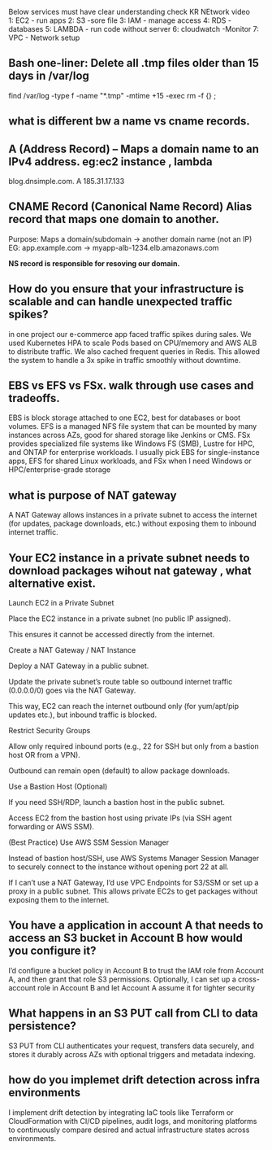 Below services must have clear understanding check KR NEtwork video   
1: EC2  - run apps   2: S3 -sore file    3: IAM - manage access   4: RDS  - databases    5: LAMBDA - run code without server   6: cloudwatch  -Monitor     7: VPC - Network setup  

## Bash one-liner: Delete all .tmp files older than 15 days in /var/log

find /var/log -type f -name "*.tmp" -mtime +15 -exec rm -f {} \;

## what is different bw a name vs cname records.

## A (Address Record) – Maps a domain name to an IPv4 address. eg:ec2 instance , lambda

blog.dnsimple.com.     A        185.31.17.133

## CNAME Record (Canonical Name Record) Alias record that maps one domain to another.

Purpose: Maps a domain/subdomain → another domain name (not an IP)   EG:  app.example.com → myapp-alb-1234.elb.amazonaws.com

**NS record is responsible for resoving our domain.**  

## How do you ensure that your infrastructure is scalable and can handle unexpected traffic spikes?

in one project our e-commerce app faced traffic spikes during sales. We used Kubernetes HPA to scale Pods based on CPU/memory and AWS ALB to distribute traffic. We also cached frequent queries in Redis. This allowed the system to handle a 3x spike in traffic smoothly without downtime.

## EBS vs EFS vs FSx. walk through use cases and tradeoffs.

EBS is block storage attached to one EC2, best for databases or boot volumes. EFS is a managed NFS file system that can be mounted by many instances across AZs, good for shared storage like Jenkins or CMS. FSx provides specialized file systems like Windows FS (SMB), Lustre for HPC, and ONTAP for enterprise workloads. I usually pick EBS for single-instance apps, EFS for shared Linux workloads, and FSx when I need Windows or HPC/enterprise-grade storage

## what is purpose of NAT gateway
A NAT Gateway allows instances in a private subnet to access the internet (for updates, package downloads, etc.) without exposing them to inbound internet traffic.  

## Your EC2 instance in a private subnet needs to download packages wihout nat gateway , what alternative exist.

Launch EC2 in a Private Subnet

Place the EC2 instance in a private subnet (no public IP assigned).

This ensures it cannot be accessed directly from the internet.

Create a NAT Gateway / NAT Instance

Deploy a NAT Gateway in a public subnet.

Update the private subnet’s route table so outbound internet traffic (0.0.0.0/0) goes via the NAT Gateway.

This way, EC2 can reach the internet outbound only (for yum/apt/pip updates etc.), but inbound traffic is blocked.

Restrict Security Groups

Allow only required inbound ports (e.g., 22 for SSH but only from a bastion host OR from a VPN).

Outbound can remain open (default) to allow package downloads.

Use a Bastion Host (Optional)

If you need SSH/RDP, launch a bastion host in the public subnet.

Access EC2 from the bastion host using private IPs (via SSH agent forwarding or AWS SSM).

(Best Practice) Use AWS SSM Session Manager

Instead of bastion host/SSH, use AWS Systems Manager Session Manager to securely connect to the instance without opening port 22 at all.

If I can’t use a NAT Gateway, I’d use VPC Endpoints for S3/SSM or set up a proxy in a public subnet. This allows private EC2s to get packages without exposing them to the internet.

## You have a application in account A that needs to access an S3 bucket in Account B how would you configure it?

I’d configure a bucket policy in Account B to trust the IAM role from Account A, and then grant that role S3 permissions. Optionally,
I can set up a cross-account role in Account B and let Account A assume it for tighter security

## What happens in an S3 PUT call from CLI to data persistence?

S3 PUT from CLI authenticates your request, transfers data securely, and stores it durably across AZs with optional triggers and metadata indexing.

## how do you implemet drift detection across infra environments  

I implement drift detection by integrating IaC tools like Terraform or CloudFormation with CI/CD pipelines, audit logs, and monitoring platforms to continuously compare desired and actual infrastructure states across environments.


